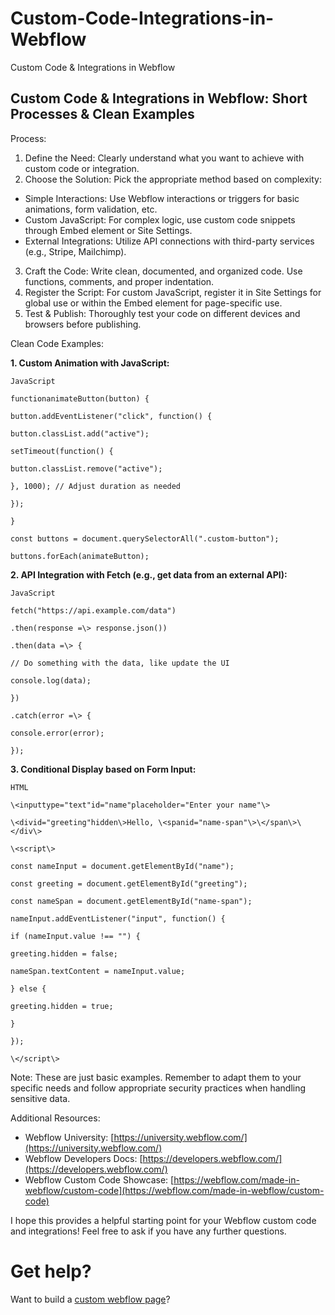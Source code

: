 # Custom-Code-Integrations-in-Webflow
Custom Code &amp; Integrations in Webflow

## **Custom Code & Integrations in Webflow: Short Processes & Clean Examples**

Process:

1. Define the Need: Clearly understand what you want to achieve with custom code or integration.
2. Choose the Solution: Pick the appropriate method based on complexity:
  - Simple Interactions: Use Webflow interactions or triggers for basic animations, form validation, etc.
  - Custom JavaScript: For complex logic, use custom code snippets through Embed element or Site Settings.
  - External Integrations: Utilize API connections with third-party services (e.g., Stripe, Mailchimp).
3. Craft the Code: Write clean, documented, and organized code. Use functions, comments, and proper indentation.
4. Register the Script: For custom JavaScript, register it in Site Settings for global use or within the Embed element for page-specific use.
5. Test & Publish: Thoroughly test your code on different devices and browsers before publishing.

Clean Code Examples:

**1. Custom Animation with JavaScript:**
```
JavaScript

functionanimateButton(button) {

button.addEventListener("click", function() {

button.classList.add("active");

setTimeout(function() {

button.classList.remove("active");

}, 1000); // Adjust duration as needed

});

}

const buttons = document.querySelectorAll(".custom-button");

buttons.forEach(animateButton);
```



**2. API Integration with Fetch (e.g., get data from an external API):**

```
JavaScript

fetch("https://api.example.com/data")

.then(response =\> response.json())

.then(data =\> {

// Do something with the data, like update the UI

console.log(data);

})

.catch(error =\> {

console.error(error);

});

```


**3. Conditional Display based on Form Input:**

```
HTML

\<inputtype="text"id="name"placeholder="Enter your name"\>

\<divid="greeting"hidden\>Hello, \<spanid="name-span"\>\</span\>\</div\>

\<script\>

const nameInput = document.getElementById("name");

const greeting = document.getElementById("greeting");

const nameSpan = document.getElementById("name-span");

nameInput.addEventListener("input", function() {

if (nameInput.value !== "") {

greeting.hidden = false;

nameSpan.textContent = nameInput.value;

} else {

greeting.hidden = true;

}

});

\</script\>

```

Note: These are just basic examples. Remember to adapt them to your specific needs and follow appropriate security practices when handling sensitive data.

Additional Resources:

- Webflow University: [https://university.webflow.com/](https://university.webflow.com/)
- Webflow Developers Docs: [https://developers.webflow.com/](https://developers.webflow.com/)
- Webflow Custom Code Showcase: [https://webflow.com/made-in-webflow/custom-code](https://webflow.com/made-in-webflow/custom-code)

I hope this provides a helpful starting point for your Webflow custom code and integrations! Feel free to ask if you have any further questions.

# Get help?
Want to build a [custom webflow page](https://www.epyc.in/)?
